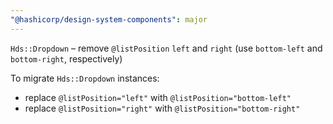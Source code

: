 ```yaml
---
"@hashicorp/design-system-components": major
---
```


`Hds::Dropdown` – remove `@listPosition` `left` and `right` (use `bottom-left` and `bottom-right`, respectively)

To migrate `Hds::Dropdown` instances:
 - replace `@listPosition="left"` with `@listPosition="bottom-left"`
 - replace `@listPosition="right"` with `@listPosition="bottom-right"`
